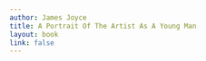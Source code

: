 ```yaml
---
author: James Joyce
title: A Portrait Of The Artist As A Young Man
layout: book
link: false
---
```

